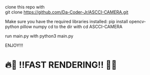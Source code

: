 clone this repo with </br>git clone https://github.com/Da-Coder-Jr/ASCCI-CAMERA.git</br>



Make sure you have the required libraries installed:
pip install opencv-python pillow numpy
 cd to the dir with  cd ASCCI-CAMERA

run main.py with python3 main.py


ENJOY!!!


 # 🔥🚀 !!FAST RENDERING!! 🚀🔥

